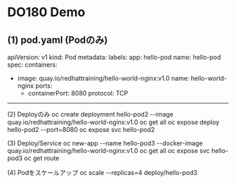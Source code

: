 DO180 Demo
==============

(1) pod.yaml (Podのみ)
---
apiVersion: v1
kind: Pod
metadata:
  labels:
    app: hello-pod
  name: hello-pod
spec:
  containers:
  - image: quay.io/redhattraining/hello-world-nginx:v1.0
    name: hello-world-nginx
    ports:
    - containerPort: 8080
      protocol: TCP
---

(2) Deployのみ
oc create deployment hello-pod2 --image quay.io/redhattraining/hello-world-nginx:v1.0
oc get all
oc expose deploy hello-pod2 --port=8080
oc expose svc hello-pod2

(3) Deploy/Service
oc new-app --name hello-pod3 --docker-image quay.io/redhattraining/hello-world-nginx:v1.0 
oc get all
oc expose svc hello-pod3
oc get route

(4) Podをスケールアップ
oc scale --replicas=4 deploy/hello-pod3
